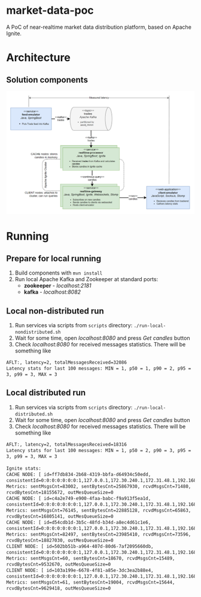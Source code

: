 # market-data-poc

A PoC of near-realtime market data distribution platform, based on Apache Ignite.

# Architecture

## Solution components
![architecture-components](/docs/diagrams/architecture-components.png)

# Running

## Prepare for local running
1. Build components with ``mvn install``
2. Run local Apache Kafka and Zookeeper at standard ports:
   - **zookeeper** - *localhost:2181*
   - **kafka** - *localhost:8082*

## Local non-distributed run

1. Run services via scripts from `scripts` directory: `./run-local-nondistributed.sh`
2. Wait for some time, open *localhost:8080* and press *Get candles* button
3. Check *localhost:8080* for received messages statistics.
   There will be something like 
```
AFLT:, latency=2, totalMessagesReceived=32086
Latency stats for last 100 messages: MIN = 1, p50 = 1, p90 = 2, p95 = 3, p99 = 3, MAX = 3
```

## Local distributed run

1. Run services via scripts from `scripts` directory: `./run-local-distributed.sh`
2. Wait for some time, open *localhost:8080* and press *Get candles* button
3. Check *localhost:8080* for received messages statistics.
   There will be something like
```
AFLT:, latency=2, totalMessagesReceived=18316
Latency stats for last 100 messages: MIN = 1, p50 = 2, p90 = 3, p95 = 3, p99 = 3, MAX = 3

Ignite stats:
CACHE NODE: [ id=ff7db834-2b68-4319-bbfa-d64934c50edd, consistentId=0:0:0:0:0:0:0:1,127.0.0.1,172.30.240.1,172.31.48.1,192.168.0.101,192.168.56.1:5555] Metrics: sentMsgsCnt=83002, sentBytesCnt=25867930, rcvdMsgsCnt=71480, rcvdBytesCnt=18155672, outMesQueueSize=0
CACHE NODE: [ id=c4a2e749-e900-4faa-babc-f9a913f5ea1d, consistentId=0:0:0:0:0:0:0:1,127.0.0.1,172.30.240.1,172.31.48.1,192.168.0.101,192.168.56.1:5557] Metrics: sentMsgsCnt=76145, sentBytesCnt=22885128, rcvdMsgsCnt=65863, rcvdBytesCnt=16805141, outMesQueueSize=0
CACHE NODE: [ id=d54cdb1d-3b5c-48fd-b34d-a8ec4d61c1e6, consistentId=0:0:0:0:0:0:0:1,127.0.0.1,172.30.240.1,172.31.48.1,192.168.0.101,192.168.56.1:5556] Metrics: sentMsgsCnt=82497, sentBytesCnt=23985410, rcvdMsgsCnt=73596, rcvdBytesCnt=18827030, outMesQueueSize=0
CLIENT NODE: [ id=502bb51b-a964-407d-80d6-7af2095660db, consistentId=0:0:0:0:0:0:0:1,127.0.0.1,172.30.240.1,172.31.48.1,192.168.0.101,192.168.56.1:5558] Metrics: sentMsgsCnt=60, sentBytesCnt=18670, rcvdMsgsCnt=15489, rcvdBytesCnt=9532670, outMesQueueSize=0
CLIENT NODE: [ id=103a199e-6678-4f81-a85e-3dc3ea2b88e4, consistentId=0:0:0:0:0:0:0:1,127.0.0.1,172.30.240.1,172.31.48.1,192.168.0.101,192.168.56.1:5559] Metrics: sentMsgsCnt=61, sentBytesCnt=19004, rcvdMsgsCnt=15644, rcvdBytesCnt=9629418, outMesQueueSize=0
```

